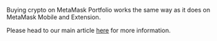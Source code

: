 Buying crypto on MetaMask Portfolio works the same way as it does on MetaMask Mobile and Extension.


Please head to our main article [here](https://support.metamask.io/hc/en-us/articles/360058239311) for more information.

